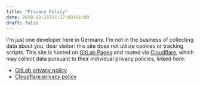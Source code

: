 ```yaml
---
title: "Privacy Policy"
date: 2018-12-21T11:17:03+01:00
draft: false
---
```


I'm just one developer here in Germany. I'm not in the business of collecting data about you, dear visitor: this site does not utilize cookies or tracking scripts. This site is hosted on [GitLab Pages](https://gitlab.com/pages) and routed via [Cloudflare](https://www.cloudflare.com/), which may collect data pursuant to their individual privacy policies, linked here:

- [GitLab privacy policy](https://about.gitlab.com/privacy/)
- [Cloudflare privacy policy](https://www.cloudflare.com/privacypolicy/)
